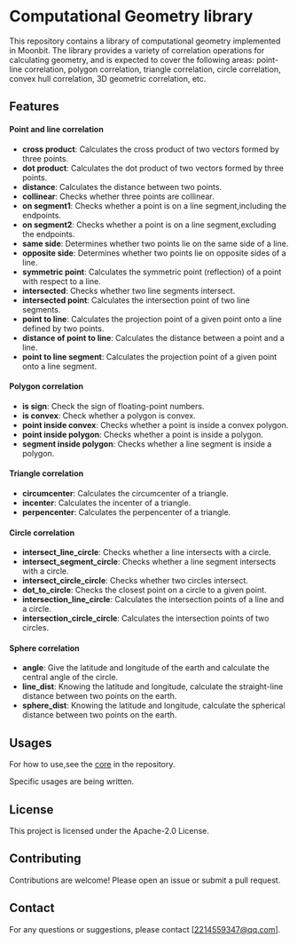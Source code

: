 # Computational Geometry library

This repository contains a library of computational geometry implemented in Moonbit. 
The library provides a variety of correlation operations for calculating geometry, 
and is expected to cover the following areas: point-line correlation, 
polygon correlation, triangle correlation, circle correlation, 
convex hull correlation, 3D geometric correlation, etc.

## Features

#### Point and line correlation

- **cross product**: Calculates the cross product of two vectors formed by three points.
- **dot product**: Calculates the dot product of two vectors formed by three points.
- **distance**: Calculates the distance between two points.
- **collinear**: Checks whether three points are collinear.
- **on segment1**: Checks whether a point is on a line segment,including the endpoints.
- **on segment2**: Checks whether a point is on a line segment,excluding the endpoints.
- **same side**: Determines whether two points lie on the same side of a line.
- **opposite side**: Determines whether two points lie on opposite sides of a line.
- **symmetric point**: Calculates the symmetric point (reflection) of a point with respect to a line.
- **intersected**: Checks whether two line segments intersect.
- **intersected point**: Calculates the intersection point of two line segments.
- **point to line**: Calculates the projection point of a given point onto a line defined by two points.
- **distance of point to line**: Calculates the distance between a point and a line.
- **point to line segment**: Calculates the projection point of a given point onto a line segment.

#### Polygon correlation

- **is sign**: Check the sign of floating-point numbers.
- **is convex**: Check whether a polygon is convex.
- **point inside convex**: Checks whether a point is inside a convex polygon.
- **point inside polygon**: Checks whether a point is inside a polygon.
- **segment inside polygon**: Checks whether a line segment is inside a polygon.

#### Triangle correlation

- **circumcenter**: Calculates the circumcenter of a triangle.
- **incenter**: Calculates the incenter of a triangle.
- **perpencenter**: Calculates the perpencenter of a triangle.

#### Circle correlation

- **intersect_line_circle**: Checks whether a line intersects with a circle.
- **intersect_segment_circle**: Checks whether a line segment intersects with a circle.
- **intersect_circle_circle**: Checks whether two circles intersect.
- **dot_to_circle**: Checks the closest point on a circle to a given point.
- **intersection_line_circle**: Calculates the intersection points of a line and a circle.
- **intersection_circle_circle**: Calculates the intersection points of two circles.

#### Sphere correlation

- **angle**: Give the latitude and longitude of the earth and calculate the central angle of the circle.
- **line_dist**: Knowing the latitude and longitude, calculate the straight-line distance between two points on the earth.
- **sphere_dist**: Knowing the latitude and longitude, calculate the spherical distance between two points on the earth.

## Usages

For how to use,see the [core](https://github.com/CMoonBack/Computational-geometry/tree/main/src/lib) in the repository.

Specific usages are being written.

## License

This project is licensed under the Apache-2.0 License.

## Contributing

Contributions are welcome! Please open an issue or submit a pull request.

## Contact

For any questions or suggestions, please contact [2214559347@qq.com].
